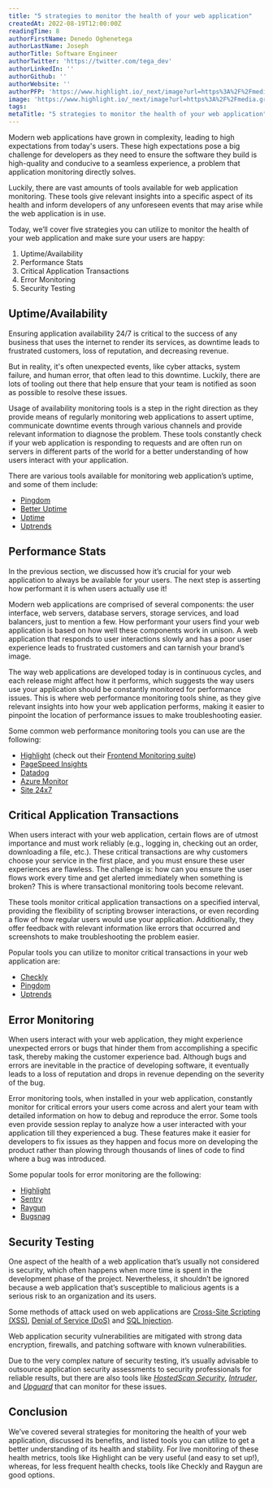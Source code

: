 ```yaml
---
title: "5 strategies to monitor the health of your web application"
createdAt: 2022-08-19T12:00:00Z
readingTime: 8
authorFirstName: Denedo Oghenetega
authorLastName: Joseph
authorTitle: Software Engineer
authorTwitter: 'https://twitter.com/tega_dev'
authorLinkedIn: ''
authorGithub: ''
authorWebsite: ''
authorPFP: 'https://www.highlight.io/_next/image?url=https%3A%2F%2Fmedia.graphassets.com%2FFwP9r08MSGpeC10aOu9k&w=3840&q=75'
image: 'https://www.highlight.io/_next/image?url=https%3A%2F%2Fmedia.graphassets.com%2FurHEOO0ZTJavuh4KJDGA&w=3840&q=75'
tags: 
metaTitle: "5 strategies to monitor the health of your web application"
---
```


Modern web applications have grown in complexity, leading to high expectations from today's users. These high expectations pose a big challenge for developers as they need to ensure the software they build is high-quality and conducive to a seamless experience, a problem that application monitoring directly solves.

Luckily, there are vast amounts of tools available for web application monitoring. These tools give relevant insights into a specific aspect of its health and inform developers of any unforeseen events that may arise while the web application is in use.

Today, we’ll cover five strategies you can utilize to monitor the health of your web application and make sure your users are happy:

1.  Uptime/Availability
2.  Performance Stats
3.  Critical Application Transactions
4.  Error Monitoring
5.  Security Testing

## **Uptime/Availability**

Ensuring application availability 24/7 is critical to the success of any business that uses the internet to render its services, as downtime leads to frustrated customers, loss of reputation, and decreasing revenue.

But in reality, it's often unexpected events, like cyber attacks, system failure, and human error, that often lead to this downtime. Luckily, there are lots of tooling out there that help ensure that your team is notified as soon as possible to resolve these issues.

Usage of availability monitoring tools is a step in the right direction as they provide means of regularly monitoring web applications to assert uptime, communicate downtime events through various channels and provide relevant information to diagnose the problem. These tools constantly check if your web application is responding to requests and are often run on servers in different parts of the world for a better understanding of how users interact with your application.

There are various tools available for monitoring web application’s uptime, and some of them include:

-   [Pingdom](https://pingdom.com/ "https://pingdom.com/")
-   [Better Uptime](https://betteruptime.com/ "https://betteruptime.com/")
-   [Uptime](https://uptime.com/ "https://uptime.com/")
-   [Uptrends](https://uptrends.com/ "https://uptrends.com/")

## **Performance Stats**

In the previous section, we discussed how it’s crucial for your web application to always be available for your users. The next step is asserting how performant it is when users actually use it!

Modern web applications are comprised of several components: the user interface, web servers, database servers, storage services, and load balancers, just to mention a few. How performant your users find your web application is based on how well these components work in unison. A web application that responds to user interactions slowly and has a poor user experience leads to frustrated customers and can tarnish your brand’s image.

The way web applications are developed today is in continuous cycles, and each release might affect how it performs, which suggests the way users use your application should be constantly monitored for performance issues. This is where web performance monitoring tools shine, as they give relevant insights into how your web application performs, making it easier to pinpoint the location of performance issues to make troubleshooting easier.

Some common web performance monitoring tools you can use are the following:

-   [Highlight](https://highlight.io/ "https://highlight.io/") (check out their [Frontend Monitoring suite](https://www.highlight.io/blog/what-is-frontend-monitoring "https://www.highlight.io/blog/what-is-frontend-monitoring"))
-   [PageSpeed Insights](https://pagespeed.web.dev/report "https://pagespeed.web.dev/report")
-   [Datadog](https://datadoghq.com/ "https://datadoghq.com/")
-   [Azure Monitor](https://azure.microsoft.com/en-us/services/monitor/#overview "https://azure.microsoft.com/en-us/services/monitor/#overview")
-   [Site 24x7](https://site24x7.com/ "https://site24x7.com/")

<BlogCallToAction />

## **Critical Application Transactions**

When users interact with your web application, certain flows are of utmost importance and must work reliably (e.g., logging in, checking out an order, downloading a file, etc.). These critical transactions are why customers choose your service in the first place, and you must ensure these user experiences are flawless. The challenge is: how can you ensure the user flows work every time and get alerted immediately when something is broken? This is where transactional monitoring tools become relevant.

These tools monitor critical application transactions on a specified interval, providing the flexibility of scripting browser interactions, or even recording a flow of how regular users would use your application. Additionally, they offer feedback with relevant information like errors that occurred and screenshots to make troubleshooting the problem easier.

Popular tools you can utilize to monitor critical transactions in your web application are:

-   [Checkly](https://www.checklyhq.com/ "https://www.checklyhq.com/")
-   [Pingdom](https://pingdom.com/ "https://pingdom.com/")
-   [Uptrends](https://uptrends.com/ "https://uptrends.com/")

## **Error Monitoring**

When users interact with your web application, they might experience unexpected errors or bugs that hinder them from accomplishing a specific task, thereby making the customer experience bad. Although bugs and errors are inevitable in the practice of developing software, it eventually leads to a loss of reputation and drops in revenue depending on the severity of the bug.

Error monitoring tools, when installed in your web application, constantly monitor for critical errors your users come across and alert your team with detailed information on how to debug and reproduce the error. Some tools even provide session replay to analyze how a user interacted with your application till they experienced a bug. These features make it easier for developers to fix issues as they happen and focus more on developing the product rather than plowing through thousands of lines of code to find where a bug was introduced.

Some popular tools for error monitoring are the following:

-   [Highlight](https://highlight.io/ "https://highlight.io/")
-   [Sentry](https://sentry.io/ "https://sentry.io/")
-   [Raygun](https://raygun.com/ "https://raygun.com/")
-   [Bugsnag](https://bugsnag.com/ "https://bugsnag.com/")

## **Security Testing**

One aspect of the health of a web application that’s usually not considered is security, which often happens when more time is spent in the development phase of the project. Nevertheless, it shouldn’t be ignored because a web application that’s susceptible to malicious agents is a serious risk to an organization and its users.

Some methods of attack used on web applications are [Cross-Site Scripting (XSS)](https://owasp.org/www-community/attacks/xss/ "https://owasp.org/www-community/attacks/xss/"), [Denial of Service (DoS)](https://owasp.org/www-community/attacks/Denial_of_Service "https://owasp.org/www-community/attacks/Denial_of_Service") and [SQL Injection](https://owasp.org/www-community/attacks/SQL_Injection "https://owasp.org/www-community/attacks/SQL_Injection").

Web application security vulnerabilities are mitigated with strong data encryption, firewalls, and patching software with known vulnerabilities.

Due to the very complex nature of security testing, it’s usually advisable to outsource application security assessments to security professionals for reliable results, but there are also tools like [_HostedScan Security_](https://hostedscan.com/ "https://hostedscan.com/"), [_Intruder_](https://www.intruder.io "https://www.intruder.io"), and [_Upguard_](https://www.upguard.com/ "https://www.upguard.com/") that can monitor for these issues.

## **Conclusion**

We’ve covered several strategies for monitoring the health of your web application, discussed its benefits, and listed tools you can utilize to get a better understanding of its health and stability. For live monitoring of these health metrics, tools like Highlight can be very useful (and easy to set up!), whereas, for less frequent health checks, tools like Checkly and Raygun are good options.
